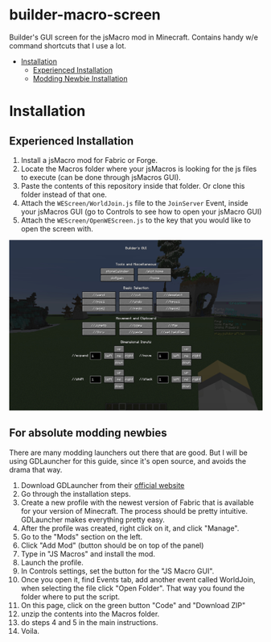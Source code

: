 # builder-macro-screen
Builder's GUI screen for the jsMacro mod in Minecraft. Contains handy w/e command shortcuts that I use a lot.

- [Installation](#installation)
  - [Experienced Installation](#experienced-installation)
  - [Modding Newbie Installation](#for-absolute-modding-newbies)

# Installation

## Experienced Installation

1. Install a jsMacro mod for Fabric or Forge.
2. Locate the Macros folder where your jsMacros is looking for the js files to execute (can be done through jsMacros GUI).
3. Paste the contents of this repository inside that folder. Or clone this folder instead of that one.
4. Attach the `WEScreen/WorldJoin.js` file to the `JoinServer` Event, inside your jsMacros GUI (go to Controls to see how to open your jsMacro GUI)
5. Attach the `WEScreen/OpenWEScreen.js` to the key that you would like to open the screen with.

![GUI Screenshot](image.jpg)

## For absolute modding newbies
There are many modding launchers out there that are good. But I will be using GDLauncher for this guide, since it's open source, and avoids the drama that way.

1. Download GDLauncher from their [official website](https://gdevs.io/#downloadContainer)
2. Go through the installation steps.
3. Create a new profile with the newest version of Fabric that is available for your version of Minecraft. The process should be pretty intuitive. GDLauncher makes everything pretty easy.
4. After the profile was created, right click on it, and click "Manage".
5. Go to the "Mods" section on the left.
6. Click "Add Mod" (button should be on top of the panel)
7. Type in "JS Macros" and install the mod.
8. Launch the profile.
9. In Controls settings, set the button for the "JS Macro GUI".
10. Once you open it, find Events tab, add another event called WorldJoin, when selecting the file click "Open Folder". That way you found the folder where to put the script.
11. On this page, click on the green button "Code" and "Download ZIP"
12. unzip the contents into the Macros folder.
13. do steps 4 and 5 in the main instructions. 
14. Voila.
